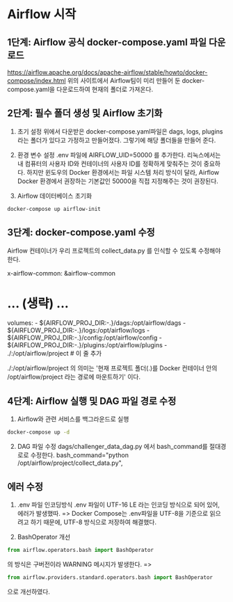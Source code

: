 # Airflow 시작

## 1단계: Airflow 공식 docker-compose.yaml 파일 다운로드
https://airflow.apache.org/docs/apache-airflow/stable/howto/docker-compose/index.html
위의 사이트에서 Airflow팀이 미리 만들어 둔 docker-compose.yaml을 다운로드하여 현재의 폴더로 가져온다.

## 2단계: 필수 폴더 생성 및 Airflow 초기화
1. 초기 설정
위에서 다운받은 docker-compose.yaml파일은 dags, logs, plugins 라는 폴더가 있다고 가정하고 만들어졌다.
그렇기에 해당 폴더들을 만들어 준다.

2. 환경 변수 설정
.env 파일에 AIRFLOW_UID=50000 를 추가한다.
리눅스에서는 내 컴퓨터의 사용자 ID와 컨테이너의 사용자 ID를 정확하게 맞춰주는 것이 중요하다.
하지만 윈도우의 Docker 환경에서는 파일 시스템 처리 방식이 달라,
Airflow Docker 환경에서 권장하는 기본값인 50000을 직접 지정해주는 것이 권장된다.

3. Airflow 데이터베이스 초기화
```bash
docker-compose up airflow-init
```

## 3단계: docker-compose.yaml 수정
Airflow 컨테이너가 우리 프로젝트의 collect_data.py 를 인식할 수 있도록 수정해야 한다.

x-airflow-common:
  &airflow-common
  # ... (생략) ...
  volumes:
    - ${AIRFLOW_PROJ_DIR:-.}/dags:/opt/airflow/dags
    - ${AIRFLOW_PROJ_DIR:-.}/logs:/opt/airflow/logs
    - ${AIRFLOW_PROJ_DIR:-.}/config:/opt/airflow/config
    - ${AIRFLOW_PROJ_DIR:-.}/plugins:/opt/airflow/plugins
    - ./:/opt/airflow/project # 이 줄 추가

./:/opt/airflow/project 의 의미는 
'현재 프로젝트 폴더(.)를 Docker 컨테이너 안의 /opt/airflow/project 라는 경로에 마운트하기'
이다.

## 4단계: Airflow 실행 및 DAG 파일 경로 수정
1. Airflow와 관련 서비스를 백그라운드로 실행
```bash
docker-compose up -d
```

2. DAG 파일 수정
dags/challenger_data_dag.py 에서 bash_command를 절대경로로 수정한다.
bash_command="python /opt/airflow/project/collect_data.py", 


## 에러 수정
1. .env 파일 인코딩방식
.env 파일이 UTF-16 LE 라는 인코딩 방식으로 되어 있어, 에러가 발생했따.
=> Docker Compose는 .env파일을 UTF-8을 기준으로 읽으려고 하기 때문에, UTF-8 방식으로 저장하여 해결했다.

2. BashOperator 개선
```python
from airflow.operators.bash import BashOperator
```
의 방식은 구버전이라 WARNING 메시지가 발생한다.
=>
```python
from airflow.providers.standard.operators.bash import BashOperator
```
으로 개선하였다.